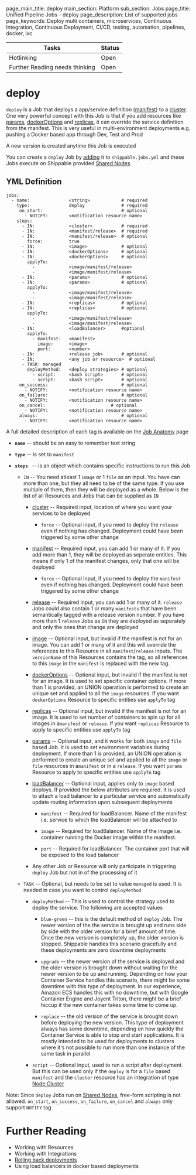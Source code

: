 page_main_title: deploy
main_section: Platform
sub_section: Jobs
page_title: Unified Pipeline Jobs - deploy
page_description: List of supported jobs
page_keywords: Deploy multi containers, microservices, Continuous Integration, Continuous Deployment, CI/CD, testing, automation, pipelines, docker, lxc

| Tasks   |      Status    | 
|----------|-------------|
| Hotlinking |  Open | 
| Further Reading needs thinking|  Open |

# deploy
`deploy` is a Job that deploys a app/service definition ([manifest](jobs-manifest/)) to a [cluster](resource-cluster/). One very powerful concept with this Job is that if you add resources like [params](), [dockerOptions]() and [replicas](), it can override the service definition from the manifest. This is very useful in multi-environment deployments e.g. pushing a Docker based app through Dev, Test and Prod

A new version is created anytime this Job is executed

You can create a `deploy` Job by [adding](jobs-working-wth#adding) it to `shippable.jobs.yml` and these Jobs execute on Shippable provided [Shared Nodes]()

## YML Definition

```
jobs:
  - name: 				<string>			# required
    type: 				deploy				# required
	 on_start:								# optional
	   - NOTIFY: 		<notification resource name>
    steps:
      - IN: 			<cluster>			# required
      - IN: 			<manifest/release> 	# required
      - IN: 			<manifest/release> 	# optional
        force: 			true
      - IN: 			<image>				# optional
      - IN: 			<dockerOptions> 	# optional
      - IN: 			<dockerOptions> 	# optional
        applyTo:
          - 			<image/manifest/release> 
          - 			<image/manifest/release>
      - IN: 			<params> 			# optional
      - IN: 			<params> 			# optional
        applyTo:
          - 			<image/manifest/release> 
          - 			<image/manifest/release>
      - IN: 			<replicas> 			# optional
      - IN: 			<replicas> 			# optional
        applyTo:
          - 			<image/manifest/release> 
          - 			<image/manifest/release>
      - IN: 			<loadBalancer>		#optional
        applyTo:
          - manifest: 	<manifest>  		
            image: 		<image>              
            port: 		<number>              
      - IN: 			<release job> 		# optional
      - IN: 			<any job or resource>  # optional 
      - TASK: managed
        deployMethod:	<deploy strategies> # optional
          - script: 	<bash script>		# optional
          - script: 	<bash script>		# optional
	 on_success:							# optional
	   - NOTIFY: 		<notification resource name>
	 on_failure:							# optional
	   - NOTIFY: 		<notification resource name>
	 on_cancel:							# optional
	   - NOTIFY: 		<notification resource name>
	 always:								# optional
	   - NOTIFY:		<notification resource name>
```
A full detailed description of each tag is available on the [Job Anatomy](jobs-working-with#jobanatomy) page

* **`name`** -- should be an easy to remember text string

* **`type`** -- is set to `manifest`

* **`steps `** -- is an object which contains specific instructions to run this Job
	* `IN` -- You need atleast 1 `image` or 1 `file` as an input. You have can more than one, but they all need to be of the same type. If you use multiple of them, then they will be deployed as a whole. Below is the list of all Resources and Jobs that can be supplied as `IN`
		* [cluster]() -- Required input, location of where you want your services to be deployed
			* `force` -- Optional input, if you need to deploy the `release` even if nothing has changed. Deployment could have been triggered by some other change		
		* [manifest]() -- Required input, you can add 1 or many of it. If you add more than 1, they will be deployed as seperate entities. This means if only 1 of the manifest changes, only that one will be deployed
			* `force` -- Optional input, if you need to deploy the `manifest` even if nothing has changed. Deployment could have been triggered by some other change
		
		* [release]() -- Required input, you can add 1 or many of it. `release` Jobs could also contain 1 or many `manifests` that have been semantically tagged with a release version number. If you have more than 1 `release` Jobs as `IN` they are deployed as seperately and only the ones that change are deployed
		 		
		* [image]() -- Optional input, but invalid if the manifest is not for an image. You can add 1 or many of it and this will override the references to this Resource in all `manifest`/`release` inputs. The `versionName` of this Resources contains the tag, so all references to this `image` in the `manifest` is replaced with the new tag. 

		* [dockerOptions]() -- Optional input, but invalid if the manifest is not for an image. It is used to set specific container options. If more than 1 is provided, an UNION operation is performed to create an unique set and applied to all the `image` resources. If you want `dockerOptions` Resource to specific entities use `applyTo` tag

		* [replicas]() -- Optional input, but invalid if the manifest is not for an image. It is used to set number of containers to spin up for all images in a`manifest` or `release`. If you want `replicas` Resource to apply to specific entities use `applyTo` tag

		* [params]() -- Optional input, and it works for both `image` and `file` based Job. It is used to set environment variables during deployment. If more than 1 is provided, an UNION operation is performed to create an unique set and applied to all the `image` or `file` resources in a`manifest` or in a `release`. If you want `params` Resource to apply to specific entities use `applyTo` tag

		* [loadBalancer]() -- Optional input,  applies only to `image` based deploys. If provided the below attributes are required. It is used to attach a load balancer to a particular service and automatically update routing information upon subsequent deployments
			* `manifest` -- Required for loadBalancer. Name of the manifest i.e. service to which the loadBalancer will be attached to 
			
			* `image` -- Required for loadBalancer. Name of the image i.e. container running the Docker image within the manifest.
			* `port` -- Required for loadBalancer. The container port that will be exposed to the load balancer
					
		* Any other Job or Resource will only participate in triggering `deploy` Job but not in of the processing of it

	* `TASK` -- Optional, but needs to be set to value `managed` is used. It is needed in case you want to control `deployMethod`
		* `deployMethod` -- This is used to control the strategy used to deploy the service. The following are accepted values
			* `blue-green` -- this is the default method of `deploy` Job. The newer version of the the service is brought up and runs side by side with the older version for a brief amount of time. Once the new version is completely up, the older version is stopped. Shippable handles this scenario gracefully and these deployments are zero downtime deployments

			* `upgrade` -- the newer version of the service is deployed and the older version is brought down without waiting for the newer version to be up and running. Depending on how your Container Service handles this scenario, there might be some downtime with this type of deployment. In our experience, Amazon ECS handles this with no downtime, but with Google Container Engine and Joyent Triton, there might be a brief hiccup if the new container takes some time to come up.

			* `replace` -- the old version of the service is brought down before deploying the new version. This type of deployment always has some downtime, depending on how quickly the Container Service is able to stop and start applications. It is mostly intended to be used for deployments to clusters where it's not possible to run more than one instance of the same task in parallel

		* `script` -- Optional input, used to run a script after deployment. But this can be used only if the `deploy` is for a `file` based `manifest` and the `cluster` resource has an integration of type [Node Cluster](int-node-cluster/)

Note: Since `deploy` Jobs run on [Shared Nodes](), free-form scripting is not allowed. `on_start`, `on_success`, `on_failure`, `on_cancel` and `always` only support `NOTIFY` tag

# Further Reading
* Working with Resources
* Working with Integrations
* [Rolling back deployments](/deploy/rollback)
* Using load balancers in docker based deployments
